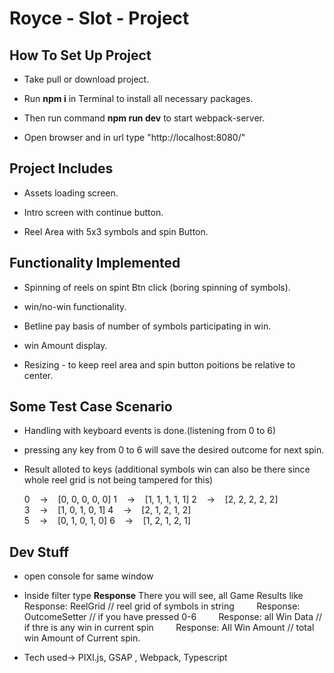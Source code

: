 # Royce - Slot - Project

## How To Set Up Project
- Take pull or download project.

- Run **npm i** in Terminal to install all necessary packages.

- Then run command **npm run dev** to start webpack-server.

- Open browser and in url type "http://localhost:8080/"

## Project Includes
- Assets loading screen.

- Intro screen with continue button.

- Reel Area with 5x3 symbols and spin Button.

## Functionality Implemented
- Spinning of reels on spint Btn click (boring spinning of symbols).

- win/no-win functionality.

- Betline pay basis of number of symbols participating in win.

- win Amount display. 

- Resizing - to keep reel area and spin button poitions be relative to center.

## Some Test Case Scenario

- Handling with keyboard events is done.(listening from 0 to 6)

- pressing any key from 0 to 6 will save the desired outcome for next spin.

- Result alloted to keys (additional symbols win can also be there since whole reel grid is not being tampered for this)

    0 &nbsp; &nbsp;-> &nbsp; &nbsp;[0, 0, 0, 0, 0]
    1 &nbsp; &nbsp;-> &nbsp; &nbsp;[1, 1, 1, 1, 1]
    2 &nbsp; &nbsp;-> &nbsp; &nbsp;[2, 2, 2, 2, 2]    
    3 &nbsp; &nbsp;-> &nbsp; &nbsp;[1, 0, 1, 0, 1]
    4 &nbsp; &nbsp;-> &nbsp; &nbsp;[2, 1, 2, 1, 2]  
    5 &nbsp; &nbsp;-> &nbsp; &nbsp;[0, 1, 0, 1, 0]
    6 &nbsp; &nbsp;-> &nbsp; &nbsp;[1, 2, 1, 2, 1]


## Dev Stuff
- open console for same window
- Inside filter type **Response**
There you will see, all Game Results like
  &nbsp; &nbsp; &nbsp; &nbsp;  Response: ReelGrid // reel grid of symbols in string
  &nbsp; &nbsp; &nbsp; &nbsp;  Response: OutcomeSetter // if you have pressed 0-6 
  &nbsp; &nbsp; &nbsp; &nbsp;  Response: all Win Data // if thre is any win in current spin
  &nbsp; &nbsp; &nbsp; &nbsp; Response: All Win Amount // total win Amount of Current spin.

- Tech used-> PIXI.js, GSAP , Webpack, Typescript

    


